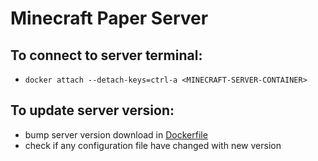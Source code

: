 # Minecraft Paper Server

## To connect to server terminal:
- `docker attach --detach-keys=ctrl-a <MINECRAFT-SERVER-CONTAINER>`

## To update server version:
- bump server version download in [Dockerfile](./Dockerfile)
- check if any configuration file have changed with new version
